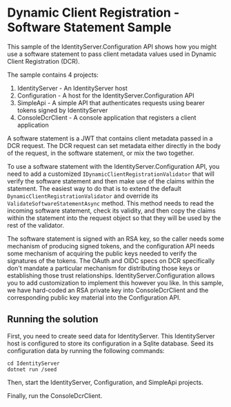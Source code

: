 # Dynamic Client Registration - Software Statement Sample

This sample of the IdentityServer.Configuration API shows how you might use a software statement to pass client metadata values used in Dynamic Client Registration (DCR).

The sample contains 4 projects:

1. IdentityServer - An IdentityServer host
2. Configuration - A host for the IdentityServer.Configuration API
3. SimpleApi - A simple API that authenticates requests using bearer tokens signed by IdentityServer
4. ConsoleDcrClient - A console application that registers a client application

A software statement is a JWT that contains client metadata passed in a DCR request. The DCR request can set metadata either directly in the body of the request, in the software statement, or mix the two together. 

To use a software statement with the IdentityServer.Configuration API, you need to add a customized `IDynamicClientRegistrationValidator` that will verify the software statement and then make use of the claims within the statement. The easiest way to do that is to extend the default `DynamicClientRegistrationValidator` and override its `ValidateSoftwareStatementAsync` method. This method needs to read the incoming software statement, check its validity, and then copy the claims within the statement into the request object so that they will be used by the rest of the validator.

The software statement is signed with an RSA key, so the caller needs some mechanism of producing signed tokens, and the configuration API needs some mechanism of acquiring the public keys needed to verify the signatures of the tokens. The OAuth and OIDC specs on DCR specifically don't mandate a particular mechanism for distributing those keys or establishing those trust relationships. IdentityServer.Configuration allows you to add customization to implement this however you like. In this sample, we have hard-coded an RSA private key into ConsoleDcrClient and the corresponding public key material into the Configuration API.

## Running the solution

First, you need to create seed data for IdentityServer. This IdentityServer host is configured to store its configuration in a Sqlite database. Seed its configuration data by running the following commands:

```shell
cd IdentityServer
dotnet run /seed
```

Then, start the IdentityServer, Configuration, and SimpleApi projects.

Finally, run the ConsoleDcrClient.
